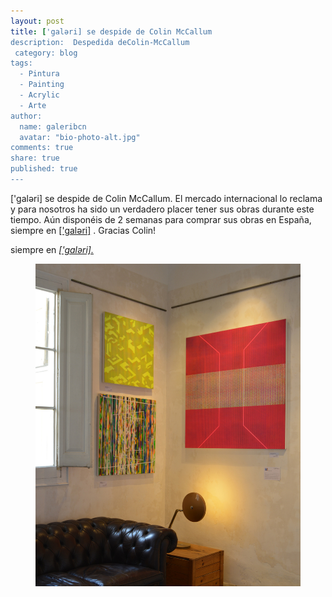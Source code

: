 ```yaml
---
layout: post
title: ['galəri] se despide de Colin McCallum
description:  Despedida deColin-McCallum
 category: blog
tags: 
  - Pintura
  - Painting
  - Acrylic
  - Arte
author: 
  name: galeribcn
  avatar: "bio-photo-alt.jpg"
comments: true
share: true
published: true
---
```

['galəri] se despide de Colin McCallum. El mercado internacional lo reclama y para nosotros ha sido un verdadero placer tener sus obras durante este tiempo. Aún disponéis de 2 semanas para comprar sus obras en España, siempre en [['galəri]]( http://www.galeribcn.com/articulos/Colin-McCallum.html) . Gracias Colin! 
<div class="content-footer">
<p>siempre en <a href="/http://www.galeribcn.com/articulos/Colin-McCallum.html/"><em>['galəri].</em></a></p>
</div>
<figure>
	<a href="/images/RinconSalaIG.jpg"><img src="/images/RinconSalaIG.jpg" alt="Colin McCallum"></a>
</figure>
